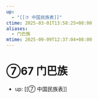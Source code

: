 ```yaml
---
up:
  - "[[⑦ 中国民族表]]"
ctime: 2025-03-01T13:58:25+08:00
aliases:
  - 门巴族
mtime: 2025-09-09T12:37:04+08:00
---
```


# ⑦67 门巴族

- up: [[⑦ 中国民族表]]

